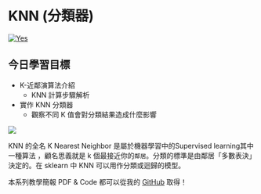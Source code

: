 # KNN (分類器)
[![Yes](https://img.youtube.com/vi/npfJiromN5Q/0.jpg)](https://www.youtube.com/watch?v=npfJiromN5Q)

## 今日學習目標
- K-近鄰演算法介紹 
    - KNN 計算步驟解析
- 實作 KNN 分類器
    - 觀察不同 K 值會對分類結果造成什麼影響

![](https://i.imgur.com/aI2eJ2X.png)

KNN 的全名 K Nearest Neighbor 是屬於機器學習中的Supervised learning其中一種算法
 ，顧名思義就是 k 個最接近你的`鄰居`。分類的標準是由鄰居「多數表決」決定的。在 sklearn 中 KNN 可以用作分類或迴歸的模型。


本系列教學簡報 PDF & Code 都可以從我的 [GitHub](https://github.com/andy6804tw/2020-12th-ironman) 取得！